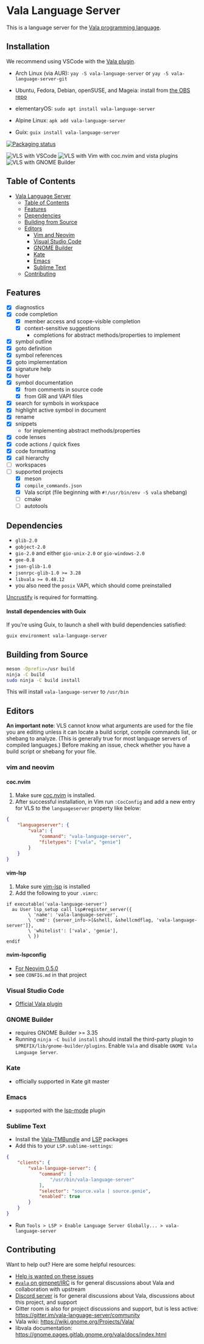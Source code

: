 # Vala Language Server

This is a language server for the [Vala programming language](https://vala-project.org).

## Installation

We recommend using VSCode with the [Vala plugin](https://marketplace.visualstudio.com/items?itemName=prince781.vala).

- Arch Linux (via AUR): `yay -S vala-language-server`
  or `yay -S vala-language-server-git`

- Ubuntu, Fedora, Debian, openSUSE, and Mageia: install from [the OBS repo](https://software.opensuse.org//download.html?project=home%3APrince781&package=vala-language-server)

- elementaryOS: `sudo apt install vala-language-server`

- Alpine Linux: `apk add vala-language-server`

- Guix: `guix install vala-language-server`

[![Packaging status](https://repology.org/badge/vertical-allrepos/vala-language-server.svg)](https://repology.org/project/vala-language-server/versions)

![VLS with VSCode](images/vls-vscode.png)
![VLS with Vim with coc.nvim and vista plugins](images/vls-vim.png)
![VLS with GNOME Builder](images/vls-gb.png)

## Table of Contents
- [Vala Language Server](#vala-language-server)
  - [Table of Contents](#table-of-contents)
  - [Features](#features)
  - [Dependencies](#dependencies)
  - [Building from Source](#building-from-source)
  - [Editors](#editors)
    - [Vim and Neovim](#vim-and-neovim)
    - [Visual Studio Code](#visual-studio-code)
    - [GNOME Builder](#gnome-builder)
    - [Kate](#kate)
    - [Emacs](#emacs)
    - [Sublime Text](#sublime-text)
  - [Contributing](#contributing)

## Features
- [x] diagnostics
- [x] code completion
    - [x] member access and scope-visible completion
    - [x] context-sensitive suggestions
        - completions for abstract methods/properties to implement
- [x] symbol outline
- [x] goto definition
- [x] symbol references
- [x] goto implementation
- [x] signature help
- [x] hover
- [x] symbol documentation
    - [x] from comments in source code
    - [x] from GIR and VAPI files
- [x] search for symbols in workspace
- [x] highlight active symbol in document
- [x] rename
- [x] snippets
    - for implementing abstract methods/properties
- [x] code lenses
- [x] code actions / quick fixes
- [x] code formatting
- [x] call hierarchy
- [ ] workspaces
- [ ] supported projects
    - [x] meson
    - [x] `compile_commands.json`
    - [x] Vala script (file beginning with `#!/usr/bin/env -S vala` shebang)
    - [ ] cmake
    - [ ] autotools

## Dependencies
- `glib-2.0`
- `gobject-2.0`
- `gio-2.0` and either `gio-unix-2.0` or `gio-windows-2.0`
- `gee-0.8`
- `json-glib-1.0`
- `jsonrpc-glib-1.0 >= 3.28`
- `libvala >= 0.48.12`
- you also need the `posix` VAPI, which should come preinstalled

[Uncrustify](http://uncrustify.sourceforge.net/) is required for formatting.

#### Install dependencies with Guix

If you're using Guix, to launch a shell with build dependencies satisfied:
```sh
guix environment vala-language-server
```

## Building from Source
```sh
meson -Dprefix=/usr build
ninja -C build
sudo ninja -C build install
```

This will install `vala-language-server` to `/usr/bin`

## Editors

**An important note**: VLS cannot know what arguments are used for the file you are editing unless it can locate a build script, compile commands list, or shebang to analyze. (This is generally true for most language servers of compiled languages.) Before making an issue, check whether you have a build script or shebang for your file.

### vim and neovim

#### coc.nvim
1. Make sure [coc.nvim](https://github.com/neoclide/coc.nvim) is installed.
2. After successful installation, in Vim run `:CocConfig` and add a new entry
   for VLS to the `languageserver` property like below:

```json
{
    "languageserver": {
        "vala": {
            "command": "vala-language-server",
            "filetypes": ["vala", "genie"]
        }
    }
}
```

#### vim-lsp
1. Make sure [vim-lsp](https://github.com/prabirshrestha/vim-lsp) is installed
2. Add the following to your `.vimrc`:

```vim
if executable('vala-language-server')
  au User lsp_setup call lsp#register_server({
        \ 'name': 'vala-language-server',
        \ 'cmd': {server_info->[&shell, &shellcmdflag, 'vala-language-server']},
        \ 'whitelist': ['vala', 'genie'],
        \ })
endif
```

#### nvim-lspconfig
- [For Neovim 0.5.0](https://github.com/neovim/nvim-lspconfig)
- see `CONFIG.md` in that project

### Visual Studio Code
- [Official Vala plugin](https://marketplace.visualstudio.com/items?itemName=prince781.vala)

### GNOME Builder
- requires GNOME Builder >= 3.35
- Running `ninja -C build install` should install the third-party plugin to `$PREFIX/lib/gnome-builder/plugins`. Enable `Vala` and disable `GNOME Vala Language Server`.

### Kate
- officially supported in Kate git master

### Emacs
- supported with the [lsp-mode](https://github.com/emacs-lsp/lsp-mode) plugin

### Sublime Text
- Install the [Vala-TMBundle](https://packagecontrol.io/packages/Vala-TMBundle) and [LSP](https://github.com/sublimelsp/LSP) packages
- Add this to your `LSP.sublime-settings`:
```json
{
    "clients": {
        "vala-language-server": {
            "command": [
                "/usr/bin/vala-language-server"
            ],
            "selector": "source.vala | source.genie",
            "enabled": true
        }
    }
}
```
- Run `Tools > LSP > Enable Language Server Globally... > vala-language-server`

## Contributing
Want to help out? Here are some helpful resources:

- [Help is wanted on these issues](https://github.com/Prince781/vala-language-server/issues?q=is%3Aissue+is%3Aopen+label%3A%22help+wanted%22)
- [`#vala` on gimpnet/IRC](irc://irc.gnome.org/vala) is for general discussions about Vala and collaboration with upstream
- [Discord server](https://discord.gg/YFAzjSVHt7) is for general discussions about Vala, discussions about this project, and support
- Gitter room is also for project discussions and support, but is less active: https://gitter.im/vala-language-server/community
- Vala wiki: https://wiki.gnome.org/Projects/Vala/
- libvala documentation: https://gnome.pages.gitlab.gnome.org/vala/docs/index.html

